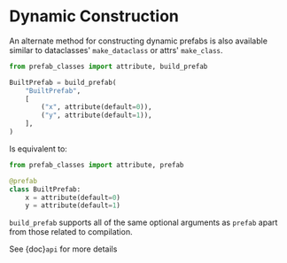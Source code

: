 # Dynamic Construction #

An alternate method for constructing dynamic prefabs is also available
similar to dataclasses' `make_dataclass` or attrs' `make_class`.

```python
from prefab_classes import attribute, build_prefab

BuiltPrefab = build_prefab(
    "BuiltPrefab",
    [
        ("x", attribute(default=0)),
        ("y", attribute(default=1)),
    ],
)
```

Is equivalent to:

```python
from prefab_classes import attribute, prefab

@prefab
class BuiltPrefab:
    x = attribute(default=0)
    y = attribute(default=1)
```

`build_prefab` supports all of the same optional arguments as `prefab` apart from those
related to compilation.

See {doc}`api` for more details
